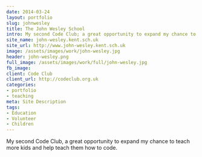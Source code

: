 ```yaml
---
date: 2014-03-24
layout: portfolio
slug: johnwesley
title: The John Wesley School
intro: My second Code Club; a great opportunity to expand my chance to teach more kids and help them learn how to code.
site_name: john-wesley.kent.sch.uk
site_url: http://www.john-wesley.kent.sch.uk
image: /assets/images/work/john-wesley.jpg
header: john-wesley.png
full_image: /assets/images/work/full/john-wesley.jpg
fb_image: 
client: Code Club
client_url: http://codeclub.org.uk
categories:
- portfolio
- teaching
meta: Site Description
tags: 
- Education
- Volunteer
- Children
---
```

My second Code Club, a great opportunity to expand my chance to teach more kids and help teach them how to code.